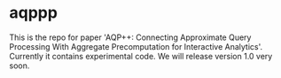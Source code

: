 # aqppp
This is the repo for paper 'AQP++: Connecting Approximate Query Processing With Aggregate Precomputation for Interactive Analytics'.
Currently it contains experimental code. We will release version 1.0 very soon.
